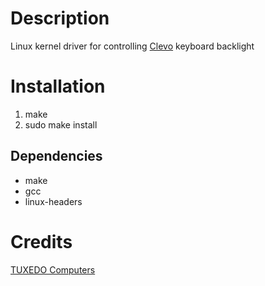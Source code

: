 # Description

Linux kernel driver for controlling [Clevo](https://www.clevo.com.tw/clevo_pro.asp?lang=en "Clevo Product Page") keyboard backlight

# Installation

1. make
2. sudo make install

## Dependencies
- make
- gcc
- linux-headers

# Credits

[TUXEDO Computers](https://github.com/tuxedocomputers/tuxedo-keyboard "Tuxedo keyboard driver")
